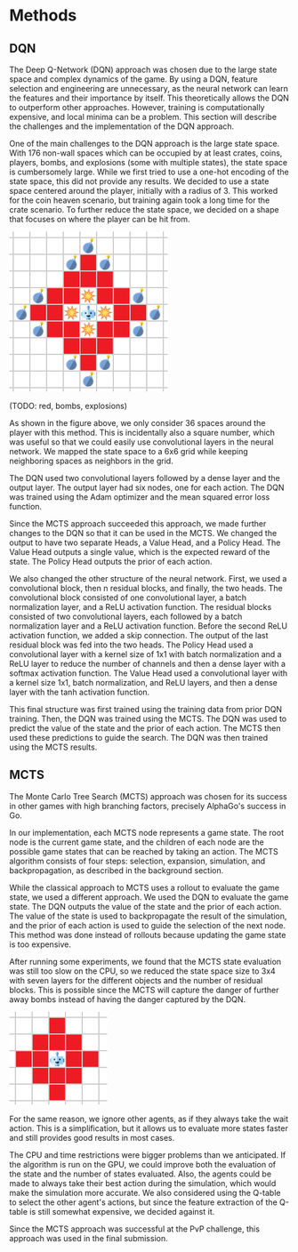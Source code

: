 # Methods

## DQN

The Deep Q-Network (DQN) approach was chosen due to the large state space and complex dynamics of the game. By using a DQN, feature selection and engineering are unnecessary, as the neural network can learn the features and their importance by itself. This theoretically allows the DQN to outperform other approaches. However, training is computationally expensive, and local minima can be a problem. This section will describe the challenges and the implementation of the DQN approach.

One of the main challenges to the DQN approach is the large state space. With 176 non-wall spaces which can be occupied by at least crates, coins, players, bombs, and explosions (some with multiple states), the state space is cumbersomely large. While we first tried to use a one-hot encoding of the state space, this did not provide any results. We decided to use a state space centered around the player, initially with a radius of 3. This worked for the coin heaven scenario, but training again took a long time for the crate scenario. To further reduce the state space, we decided on a shape that focuses on where the player can be hit from.

![Danger Map](danger_map.png)

(TODO: red, bombs, explosions)

As shown in the figure above, we only consider 36 spaces around the player with this method. This is incidentally also a square number, which was useful so that we could easily use convolutional layers in the neural network. We mapped the state space to a 6x6 grid while keeping neighboring spaces as neighbors in the grid.

The DQN used two convolutional layers followed by a dense layer and the output layer. The output layer had six nodes, one for each action. The DQN was trained using the Adam optimizer and the mean squared error loss function.

Since the MCTS approach succeeded this approach, we made further changes to the DQN so that it can be used in the MCTS. We changed the output to have two separate Heads, a Value Head, and a Policy Head. The Value Head outputs a single value, which is the expected reward of the state. The Policy Head outputs the prior of each action.

We also changed the other structure of the neural network. First, we used a convolutional block, then n residual blocks, and finally, the two heads. The convolutional block consisted of one convolutional layer, a batch normalization layer, and a ReLU activation function. The residual blocks consisted of two convolutional layers, each followed by a batch normalization layer and a ReLU activation function. Before the second ReLU activation function, we added a skip connection. The output of the last residual block was fed into the two heads. The Policy Head used a convolutional layer with a kernel size of 1x1 with batch normalization and a ReLU layer to reduce the number of channels and then a dense layer with a softmax activation function. The Value Head used a convolutional layer with a kernel size 1x1, batch normalization, and ReLU layers, and then a dense layer with the tanh activation function.

This final structure was first trained using the training data from prior DQN training. Then, the DQN was trained using the MCTS. The DQN was used to predict the value of the state and the prior of each action. The MCTS then used these predictions to guide the search. The DQN was then trained using the MCTS results.

## MCTS

The Monte Carlo Tree Search (MCTS) approach was chosen for its success in other games with high branching factors, precisely AlphaGo's success in Go.

In our implementation, each MCTS node represents a game state. The root node is the current game state, and the children of each node are the possible game states that can be reached by taking an action. The MCTS algorithm consists of four steps: selection, expansion, simulation, and backpropagation, as described in the background section.

While the classical approach to MCTS uses a rollout to evaluate the game state, we used a different approach. We used the DQN to evaluate the game state. The DQN outputs the value of the state and the prior of each action. The value of the state is used to backpropagate the result of the simulation, and the prior of each action is used to guide the selection of the next node. This method was done instead of rollouts because updating the game state is too expensive.

After running some experiments, we found that the MCTS state evaluation was still too slow on the CPU, so we reduced the state space size to 3x4 with seven layers for the different objects and the number of residual blocks. This is possible since the MCTS will capture the danger of further away bombs instead of having the danger captured by the DQN.

![Smaller State](smaller_state.png)

For the same reason, we ignore other agents, as if they always take the wait action. This is a simplification, but it allows us to evaluate more states faster and still provides good results in most cases.

The CPU and time restrictions were bigger problems than we anticipated. If the algorithm is run on the GPU, we could improve both the evaluation of the state and the number of states evaluated. Also, the agents could be made to always take their best action during the simulation, which would make the simulation more accurate. We also considered using the Q-table to select the other agent's actions, but since the feature extraction of the Q-table is still somewhat expensive, we decided against it.

Since the MCTS approach was successful at the PvP challenge, this approach was used in the final submission.